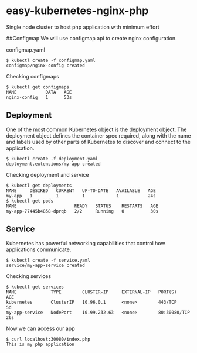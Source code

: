 # easy-kubernetes-nginx-php
Single node cluster to host php application with minimum effort

##Configmap
We will use configmap api to create nginx configuration.

configmap.yaml
```
$ kubectl create -f configmap.yaml
configmap/nginx-config created
```

Checking configmaps
```
$ kubectl get configmaps
NAME           DATA   AGE
nginx-config   1      53s
```

## Deployment
One of the most common Kubernetes object is the deployment object. The deployment object defines the container spec required, along with the name and labels used by other parts of Kubernetes to discover and connect to the application.
```
$ kubectl create -f deployment.yaml
deployment.extensions/my-app created
```

Checking deployment and service
```
$ kubectl get deployments
NAME     DESIRED   CURRENT   UP-TO-DATE   AVAILABLE   AGE
my-app   1         1         1            1           24s
$ kubectl get pods
NAME                      READY   STATUS    RESTARTS   AGE
my-app-77445b4858-dprqb   2/2     Running   0          30s
```

## Service
Kubernetes has powerful networking capabilities that control how applications communicate. 

```
$ kubectl create -f service.yaml
service/my-app-service created
```

Checking services
```
$ kubectl get services
NAME             TYPE        CLUSTER-IP     EXTERNAL-IP   PORT(S)        AGE
kubernetes       ClusterIP   10.96.0.1      <none>        443/TCP        5d
my-app-service   NodePort    10.99.232.63   <none>        80:30080/TCP   26s
```


Now we can access our app
```
$ curl localhost:30080/index.php
This is my php application
```
